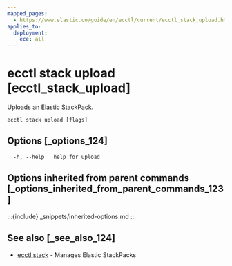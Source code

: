 ```yaml
---
mapped_pages:
  - https://www.elastic.co/guide/en/ecctl/current/ecctl_stack_upload.html
applies_to:
  deployment:
    ece: all
---
```


# ecctl stack upload [ecctl_stack_upload]

Uploads an Elastic StackPack.

```
ecctl stack upload [flags]
```


## Options [_options_124]

```
  -h, --help   help for upload
```


## Options inherited from parent commands [_options_inherited_from_parent_commands_123]

:::{include} _snippets/inherited-options.md
:::


## See also [_see_also_124]

* [ecctl stack](/reference/ecctl_stack.md) - Manages Elastic StackPacks

